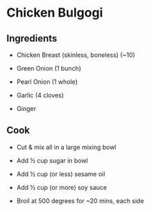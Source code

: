 # Chicken Bulgogi

## Ingredients

- Chicken Breast (skinless, boneless) (~10)

- Green Onion (1 bunch)

- Pearl Onion (1 whole)

- Garlic (4 cloves)

- Ginger

## Cook

* Cut & mix all in a large mixing bowl

* Add ½ cup sugar in bowl

* Add ½ cup (or less) sesame oil

* Add ½ cup (or more) soy sauce

* Broil at 500 degrees for ~20 mins, each side


